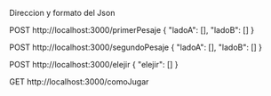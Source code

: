 Direccion y formato del Json

POST http://localhost:3000/primerPesaje
{
	"ladoA": [],
	"ladoB": []
}

POST http://localhost:3000/segundoPesaje
{
	"ladoA": [],
	"ladoB": []
}

POST http://localhost:3000/elejir
{
	"elejir": []
}

GET http://localhost:3000/comoJugar
